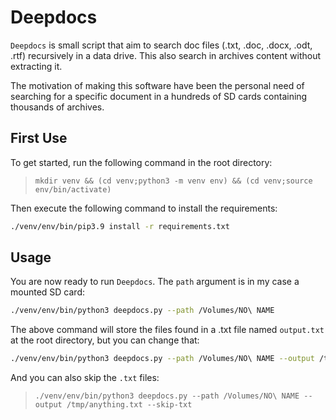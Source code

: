 # Deepdocs

`Deepdocs` is small script that aim to search doc files (.txt, .doc, .docx, .odt, .rtf) recursively in a data drive. This also search in archives content without extracting it.

The motivation of making this software have been the personal need of searching for a specific document in a hundreds of SD cards containing thousands of archives.

## First Use

To get started, run the following command in the root directory:

>```mkdir venv && (cd venv;python3 -m venv env) && (cd venv;source env/bin/activate)```

Then execute the following command to install the requirements:

```sh
./venv/env/bin/pip3.9 install -r requirements.txt
```

## Usage

You are now ready to run `Deepdocs`. The `path` argument is in my case a mounted SD card:

```sh
./venv/env/bin/python3 deepdocs.py --path /Volumes/NO\ NAME
```

The above command will store the files found in a .txt file named `output.txt` at the root directory, but you can change that:

```sh
./venv/env/bin/python3 deepdocs.py --path /Volumes/NO\ NAME --output /tmp/anything.txt
```

And you can also skip the `.txt` files:

>```./venv/env/bin/python3 deepdocs.py --path /Volumes/NO\ NAME --output /tmp/anything.txt --skip-txt```
